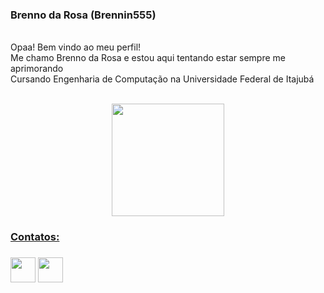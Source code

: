 ### Brenno da Rosa (Brennin555)
  <br>Opaa! Bem vindo ao meu perfil!
  <br> Me chamo Brenno da Rosa e estou aqui tentando estar sempre me aprimorando
  <br> Cursando Engenharia de Computação na Universidade Federal de Itajubá 


<!--
**Brennin555/Brennin555** is a ✨ _special_ ✨ repository because its `README.md` (this file) appears on your GitHub profile.

Here are some ideas to get you started:

- 🔭 I’m currently working on ...
- 🌱 I’m currently learning ...
- 👯 I’m looking to collaborate on ...
- 🤔 I’m looking for help with ...
- 💬 Ask me about ...
- 📫 How to reach me: ...
- 😄 Pronouns: ...
- ⚡ Fun fact: ...
-->
<br>
<div align="center">
  <a href="https://github.com/Brennin555">
  <!--<img height="180em" src="https://github-readme-stats.vercel.app/api?username=Brennin555&show_icons=true&theme=dracula&include_all_commits=true&count_private=true"/>
-->  
<img height="180em" src="https://github-readme-stats.vercel.app/api/top-langs/?username=Brennin555&layout=compact&langs_count=7&theme=dark"/>
</div>

<div>
   <h3>Contatos:<h3>
   
   <a href="https://instagram.com/brennin_555" target="_blank"><img src="https://img.shields.io/badge/-Instagram-%23E4405F?style=for-the-      badge&logo=instagram&logoColor=white" img height="40em" target="_blank"></a>
   <a href="https://www.linkedin.com/in/brenno-da-rosa-2091271aa" target="_blank"><img src="https://img.shields.io/badge/-LinkedIn-%230077B5?style=for-the-badge&logo=linkedin&logoColor=white" img height="40em" target="_blank"></a> 
 
 <!-- ![Snake animation](https://github.com/Brennin555/Brennin555/blob/output/github-contribution-grid-snake.svg)-->  
</div>

